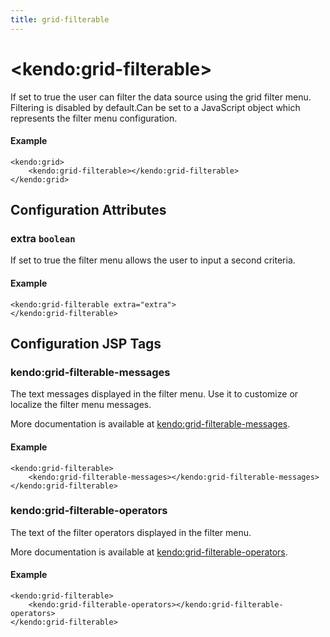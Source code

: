 ```yaml
---
title: grid-filterable
---
```


# \<kendo:grid-filterable\>

If set to true the user can filter the data source using the grid filter menu. Filtering is disabled by default.Can be set to a JavaScript object which represents the filter menu configuration.

#### Example
    <kendo:grid>
        <kendo:grid-filterable></kendo:grid-filterable>
    </kendo:grid>

## Configuration Attributes

### extra `boolean`

If set to true the filter menu allows the user to input a second criteria.

#### Example
    <kendo:grid-filterable extra="extra">
    </kendo:grid-filterable>


##  Configuration JSP Tags

### kendo:grid-filterable-messages

The text messages displayed in the filter menu. Use it to customize or localize the filter menu messages.

More documentation is available at [kendo:grid-filterable-messages](/api/wrappers/jsp/grid/filterable-messages).

#### Example

    <kendo:grid-filterable>
        <kendo:grid-filterable-messages></kendo:grid-filterable-messages>
    </kendo:grid-filterable>

### kendo:grid-filterable-operators

The text of the filter operators displayed in the filter menu.

More documentation is available at [kendo:grid-filterable-operators](/api/wrappers/jsp/grid/filterable-operators).

#### Example

    <kendo:grid-filterable>
        <kendo:grid-filterable-operators></kendo:grid-filterable-operators>
    </kendo:grid-filterable>

